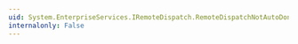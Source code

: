 ```yaml
---
uid: System.EnterpriseServices.IRemoteDispatch.RemoteDispatchNotAutoDone(System.String)
internalonly: False
---
```


